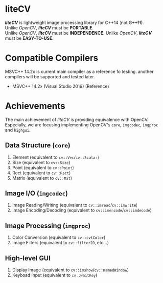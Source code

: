 # liteCV
**_liteCV_** is lightweight image processing library for C++14 (not ~~C++11~~).  
Unlike _OpenCV_, **_liteCV_** must be **PORTABLE**.  
Unlike _OpenCV_, **_liteCV_** must be **INDEPENDENCE**.
Unlike _OpenCV_, **_liteCV_** must be **EASY-TO-USE**.

# Compatible Compilers
MSVC++ 14.2x is current main compiler as a reference fo testing. another compilers will be supported and tested later.

* MSVC++ 14.2x (Visual Studio 2019) (Reference)

# Achievements
The main achievement of *_liteCV_* is providing equivalence with OpenCV.  
Especially, we are focusing implementing OpenCV's `core`, `imgcodec`, `imgproc` and `highgui`.

## Data Structure (`core`)
1. Element (equivalent to `cv::Vec`/`cv::Scalar`)
2. Size (equivalent to `cv::Size`)
3. Point (equivalent to `cv::Point`)
4. Rect (equivalent to `cv::Rect`)
5. Matrix (equivalent to `cv::Mat`)

## Image I/O (`imgcodec`)
1. Image Reading/Writing (equivalent to `cv::imread`/`cv::imwrite`)
2. Image Encoding/Decoding (equivalent to `cv::imencode`/`cv::imdecode`)

## Image Processing (`imgproc`)
1. Color Conversion (equivalent to `cv::cvtColor`)
2. Image Filters (equivalent to `cv::filter2D`, etc...)

## High-level GUI
1. Display Image (equivalent to `cv::imshow`/`cv::namedWindow`)
2. Keyboad Input (equivalent to `cv::waitKey`)
